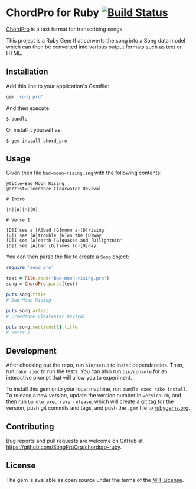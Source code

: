 # ChordPro for Ruby [![Build Status](https://travis-ci.com/ChordProOrg/songpro-ruby.svg?branch=master)](https://travis-ci.com/ChordProOrg/songpro-ruby)

[ChordPro](https://songpro.org) is a text format for transcribing songs.

This project is a Ruby Gem that converts the song into a Song data model which can then be converted into various output formats such as text or HTML.

## Installation

Add this line to your application's Gemfile:

```ruby
gem 'song_pro'
```

And then execute:

    $ bundle

Or install it yourself as:

    $ gem install chord_pro

## Usage

Given then file `bad-moon-rising.sng` with the following contents:

```
@title=Bad Moon Rising
@artist=Cleedence Clearwater Revival

# Intro

[D][A][G][D]

# Verse 1

[D]I see a [A]bad [G]moon a-[D]rising
[D]I see [A]trouble [G]on the [D]way
[D]I see [A]earth-[G]quakes and [D]lightnin'
[D]I see [A]bad [G]times to-[D]day
```

You can then parse the file to create a `Song` object:

```ruby
require 'song_pro'

text = File.read('bad-moon-rising.pro')
song = ChordPro.parse(text)

puts song.title
# Bad Moon Rising

puts song.artist
# Creedence Clearwater Revival

puts song.sections[1].title
# Verse 1

```

## Development

After checking out the repo, run `bin/setup` to install dependencies. Then, run `rake spec` to run the tests. You can also run `bin/console` for an interactive prompt that will allow you to experiment.

To install this gem onto your local machine, run `bundle exec rake install`. To release a new version, update the version number in `version.rb`, and then run `bundle exec rake release`, which will create a git tag for the version, push git commits and tags, and push the `.gem` file to [rubygems.org](https://rubygems.org).

## Contributing

Bug reports and pull requests are welcome on GitHub at <https://github.com/SongProOrg/chordpro-ruby>.

## License

The gem is available as open source under the terms of the [MIT License](https://opensource.org/licenses/MIT).

